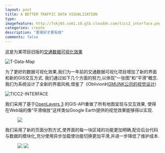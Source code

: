 ```yaml
---
layout: post
title: A BETTER TRAFFIC DATA VISUALIZATION
type: 
imagefeature: http://7xkj65.com1.z0.glb.clouddn.com/ticc2_interface.png?imageMogr2/thumbnail/!30p
categories: create
description: "更美好才更有效"
comments: false
---
```


这是为某项目旧版的[交通数据可视化效果](https://xumeng.me/create/traffic-data)

![T-Data-Map](http://7xkj65.com1.z0.glb.clouddn.com/T-Data-Map?imageMogr2/thumbnail/!30p)

为了更好的数据可视化效果,我们为一年前的交通数据可视化项目增加了新的界面和新的GIS交互方式. 我们通过如下几个方面的努力,以体现“一张图”和“平滑”概念.我们为系统设计了全新的界面风格,借鉴了《Oblivion》([GMUNK公司的视觉设计](http://gmunk.com/OBLIVION-GFX))

![TICC2-INTERFACE](http://7xkj65.com1.z0.glb.clouddn.com/ticc2_interface.png?imageMogr2/thumbnail/!30p)


我们采用了基于[OpenLayers 3](http://openlayers.org) 的GIS-API重做了所有地图呈现与交互效果, 使得在Web端的像“平滑缩放”这样类似Google Earth提供的视觉效果能够得以实现.

<figure>
	<a href="http://7xkj65.com1.z0.glb.clouddn.com/ticc2-dynamic.gif"><img src="http://7xkj65.com1.z0.glb.clouddn.com/ticc2-dynamic.gif"></a>
</figure>


我们采用了新的页面分割方式,使界面的每一块区域的功能更加明确,配合后台代码与数据的模块化,充分使用异步加载使功能切换更加平滑,并进一步降低了维护成本.


<figure class="half">
	<a href="http://7xkj65.com1.z0.glb.clouddn.com/ticc2-nav1.png"><img src="http://7xkj65.com1.z0.glb.clouddn.com/ticc2-nav1.png?imageMogr2/thumbnail/!30p"></a>
	<a href="http://7xkj65.com1.z0.glb.clouddn.com/ticc2-nav2.png"><img src="http://7xkj65.com1.z0.glb.clouddn.com/ticc2-nav2.png?imageMogr2/thumbnail/!30p"></a>
</figure>



